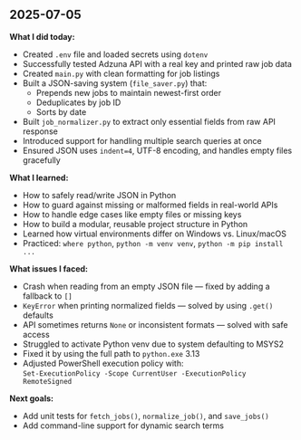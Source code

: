 ## 2025-07-05

**What I did today:**
- Created `.env` file and loaded secrets using `dotenv`
- Successfully tested Adzuna API with a real key and printed raw job data
- Created `main.py` with clean formatting for job listings
- Built a JSON-saving system (`file_saver.py`) that:
  - Prepends new jobs to maintain newest-first order
  - Deduplicates by job ID
  - Sorts by date
- Built `job_normalizer.py` to extract only essential fields from raw API response
- Introduced support for handling multiple search queries at once
- Ensured JSON uses `indent=4`, UTF-8 encoding, and handles empty files gracefully

**What I learned:**
- How to safely read/write JSON in Python
- How to guard against missing or malformed fields in real-world APIs
- How to handle edge cases like empty files or missing keys
- How to build a modular, reusable project structure in Python
- Learned how virtual environments differ on Windows vs. Linux/macOS
- Practiced: `where python`, `python -m venv venv`, `python -m pip install ...`

**What issues I faced:**
- Crash when reading from an empty JSON file — fixed by adding a fallback to `[]`
- `KeyError` when printing normalized fields — solved by using `.get()` defaults
- API sometimes returns `None` or inconsistent formats — solved with safe access
- Struggled to activate Python venv due to system defaulting to MSYS2
- Fixed it by using the full path to `python.exe` 3.13
- Adjusted PowerShell execution policy with:  
  `Set-ExecutionPolicy -Scope CurrentUser -ExecutionPolicy RemoteSigned`

**Next goals:**
- Add unit tests for `fetch_jobs()`, `normalize_job()`, and `save_jobs()`
- Add command-line support for dynamic search terms
